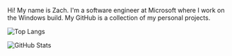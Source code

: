 Hi! My name is Zach. I'm a software engineer at Microsoft where I work on the Windows build. My GitHub is a collection of my personal projects.

![Top Langs](https://github-readme-stats.vercel.app/api/top-langs/?username=zachgharst&theme=tokyonight&layout=compact&hide=HTML,CSS,ShaderLab)

![GitHub Stats](https://github-readme-stats.vercel.app/api?username=zachgharst&count_private=true&show_icons=true&theme=tokyonight)
